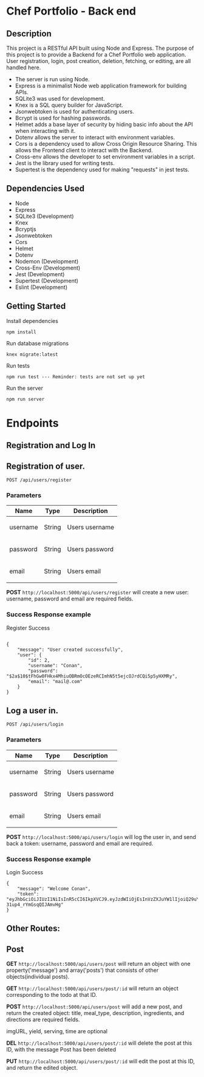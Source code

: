 # Chef Portfolio - Back end


## Description

This project is a RESTful API built using Node and Express. The purpose of this project is to provide a Backend for a Chef Portfolio web application. User registration, login, post creation, deletion, fetching, or editing, are all handled here.

- The server is run using Node.
- Express is a minimalist Node web application framework for building APIs.
- SQLite3 was used for development.
- Knex is a SQL query builder for JavaScript.
- Jsonwebtoken is used for authenticating users.
- Bcrypt is used for hashing passwords.
- Helmet adds a base layer of security by hiding basic info about the API when interacting with it.
- Dotenv allows the server to interact with environment variables.
- Cors is a dependency used to allow Cross Origin Resource Sharing. This allows the Frontend client to interact with the Backend.
- Cross-env allows the developer to set environment variables in a script.
- Jest is the library used for writing tests.
- Supertest is the dependency used for making "requests" in jest tests.

## Dependencies Used

- Node
- Express
- SQLite3 (Development)
- Knex
- Bcryptjs
- Jsonwebtoken
- Cors
- Helmet
- Dotenv
- Nodemon (Development)
- Cross-Env (Development)
- Jest (Development)
- Supertest (Development)
- Eslint (Development)

## Getting Started
Install dependencies
```
npm install
```
Run database migrations
```
knex migrate:latest
```
Run tests
```
npm run test --- Reminder: tests are not set up yet
```
Run the server
```
npm run server
```

# Endpoints

## Registration and Log In

## Registration of user.

    POST /api/users/register

### Parameters

| Name       | Type   | Description                                              |
| ---------- | ------ | -------------------------------------------------------- |
| username   | String | <p>Users username</p>                                    |
| password   | String | <p>Users password</p>                                    |
| email      | String | <p>Users email </p>                                      |

**POST** `http://localhost:5000/api/users/register` will create a new user: username, password and email are required fields.


### Success Response example

Register Success

```

{
    "message": "User created successfully",
    "user": {
        "id": 2,
        "username": "Conan",
        "password": "$2a$10$tFhGw0FHkx4MhiuOBRmOcOEzeRCImhN5t5ejcOJrdCQi5p5yHXMRy",
        "email": "mail@.com"
    }
}
```


## Log a user in.

    POST /api/users/login

### Parameters

| Name     | Type   | Description                |
| -------- | ------ | -------------------------- |
| username | String | <p>Users username</p>      |
| password | String | <p>Users password</p>      |
| email    | String | <p>Users email</p>      |



**POST** `http://localhost:5000/api/users/login` will log the user in, and send back a token: username, password and email are required.



### Success Response example

Login Success

```
{
    "message": "Welcome Conan",
    "token": "eyJhbGciOiJIUzI1NiIsInR5cCI6IkpXVCJ9.eyJzdWIiOjEsInVzZXJuYW1lIjoiQ29uYW4iLCJpYXQiOjE1NjQzMjA5NjIsImV4cCI6MTU2NDQwNzM2Mn0.jKuakswxvOglUheZGkAYdZ-31up4_rYmGsqQIJAmvHg"
}
```


## Other Routes:

## Post

**GET** `http://localhost:5000/api/users/post` will return an object with one property('message') and array('posts') that consists of other objects(individual posts).

**GET** `http://localhost:5000/api/users/post/:id` will return an object corresponding to the todo at that ID.

**POST** `http://localhost:5000/api/users/post` will add a new post, and return the created object: title, meal_type, description, ingredients, and directions are required fields.

imgURL, yield, serving, time are optional

**DEL** `http://localhost:5000/api/users/post/:id` will delete the post at this ID, with the message Post has been deleted

**PUT** `http://localhost:5000/api/users/post/:id` will edit the post at this ID, and return the edited object.
